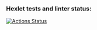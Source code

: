 ### Hexlet tests and linter status:
[![Actions Status](https://github.com/DmitriyMalay/frontend-project-11/actions/workflows/hexlet-check.yml/badge.svg)](https://github.com/DmitriyMalay/frontend-project-11/actions)